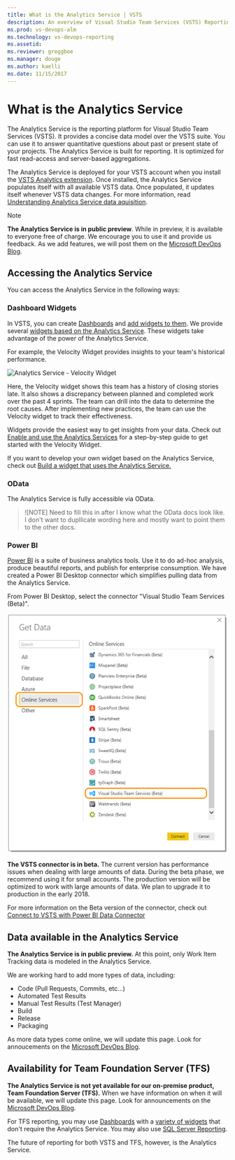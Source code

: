 ```yaml
---
title: What is the Analytics Service | VSTS  
description: An overview of Visual Studio Team Services (VSTS) Reporting solution, the Analytics Service
ms.prod: vs-devops-alm
ms.technology: vs-devops-reporting
ms.assetid: 
ms.reviewer: greggboe
ms.manager: douge
ms.author: kaelli
ms.date: 11/15/2017
---
```


# What is the Analytics Service

The Analytics Service is the reporting platform for Visual Studio Team Services (VSTS). It provides a concise data model over the VSTS suite. You can use it to answer quantitative questions about past or present state of your projects. The Analytics Service is built for reporting. It is optimized for fast read-access and server-based aggregations.

The Analytics Service is deployed for your VSTS account when you install the [VSTS Analytics extension](https://marketplace.visualstudio.com/items?itemName=ms.vss-analytics). Once installed, the Analytics Service populates itself with all available VSTS data. Once populated, it updates itself whenever VSTS data changes. For more information, read [Understanding Analytics Service data aquisition](). 

> [!NOTE]
> **The Analytics Service is in public preview**. While in preview, it is available to everyone free of charge. We encourage you to use it and provide us feedback. As we add features, we will post them on the [Microsoft DevOps Blog](https://blogs.msdn.microsoft.com/devops/?s=VSTS+Analytics+Extension).

## Accessing the Analytics Service
You can access the Analytics Service in the following ways:
### Dashboard Widgets
In VSTS, you can create [Dashboards](../dashboards.md) and [add widgets to them](../add-widget-to-dashboard.md). We provide several [widgets based on the Analytics Service](../guidance/analytics-widgets-vsts.md). These widgets take advantage of the power of the Analytics Service. 

For example, the Velocity Widget provides insights to your team's historical performance. 

![Analytics Service - Velocity Widget](../guidance/_img/commerce-team-velocity-eight-iterations.png)

Here, the Velocity widget shows this team has a history of closing stories late. It  also shows a discrepancy between planned and completed work over the past 4 sprints. The team can drill into the data to determine the root causes. After implementing new practices, the team can use the Velocity widget to track their effectiveness.

Widgets provide the easiest way to get insights from your data. Check out [Enable and use the Analytics Services](../guidance/enable-analytics-velocity.md) for a step-by-step guide to get started with the Velocity Widget.

If you want to develop your own widget based on the Analytics Service, check out [Build a widget that uses the Analytics Service.]()

### OData
The Analytics Service is fully accessible via OData. 
>![NOTE] 
> Need to fill this in after I know what the OData docs look like. I don't want to dupllicate wording here and mostly want to point them to the other docs.

### Power BI
[Power BI](https://powerbi.microsoft.com) is a suite of business analytics tools. Use it to do ad-hoc analysis, produce beautiful reports, and publish for enterprise consumption. We have created a Power BI Desktop connector which simplifies pulling data from the Analytics Service.

From Power BI Desktop, select the connector "Visual Studio Team Services (Beta)". 

![Power BI VSTS Connector Beta](../powerbi/_img/data-connector-get-data.png)

**The VSTS connector is in beta.** The current version has performance issues when dealing with large amounts of data. During the beta phase, we recommend using it for small accounts. The production version will be optimized to work with large amounts of data. 
We plan to upgrade it to production in the early 2018. 

For more information on the Beta version of the connector, check out [Connect to VSTS with Power BI Data Connector](../powerbi/data-connector-connect.md)

## Data available in the Analytics Service
**The Analytics Service is in public preview.** At this point, only Work Item Tracking data is modeled in the Analytics Service.

We are working hard to add more types of data, including:
* Code (Pull Requests, Commits, etc...)
* Automated Test Results
* Manual Test Results (Test Manager)
* Build
* Release
* Packaging

As more data types come online, we will update this page. Look for annoucements on the [Microsoft DevOps Blog](https://blogs.msdn.microsoft.com/devops).

## Availability for Team Foundation Server (TFS)
**The Analytics Service is not yet available for our on-premise product, Team Foundation Server (TFS).** When we have information on when it will be available, we will update this page. Look for announcements on the [Microsoft DevOps Blog](https://marketplace.visualstudio.com/items?itemName=ms.vss-analytics).

For TFS reporting, you may use [Dashboards](../dashboards.md) with a [variety of widgets](../widget-catalog.md) that don't require the Analytics Service. You may also use [SQL Server Reporting](../sql-reports/index.md). 

The future of reporting for both VSTS and TFS, however, is the Analytics Service.  